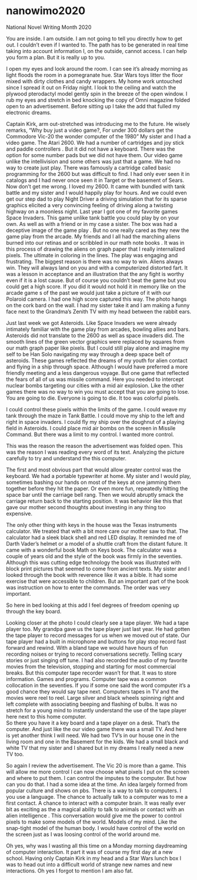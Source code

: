 # nanowimo2020
National Novel Writing Month 2020


You are inside.  I am outside.
I am not going to tell you directly how to get out. I couldn’t even if I wanted to.  The path has to be generated in real time taking into account information I, on the outside, cannot access.  I can help you form a plan. But it is really up to you.




I open my eyes and look around the room. I can see it’s already morning as light floods  the room in a pomegranate hue.  Star Wars toys litter the floor mixed with dirty clothes and candy wrappers.  My home work untouched since I spread it out on Friday night.  I look to the ceiling and watch the plywood  pterodactyl model gently spin in the breeze  of the open window.  I rub my eyes and stretch in bed knocking the copy of Omni magazine folded open to an advertisement.  Before sitting up I take the add that fulled my electronic dreams. 


   
Captain Kirk, arm out-stretched was introducing me to the future. He wisely remarks, “Why buy just a video game?, For under 300 dollars get the Commodore Vic-20
the wonder computer of the 1980” 
My sister and I had a video game. The Atari 2600. We had a number of cartridges and joy stick and paddle controllers . But it did not have a keyboard. There was the option for some number pads but we did not have them. Our video game unlike the intellivision and some others was just that a game.  We had no way to create just play.  There was famously a cartridge called basic programming for the 2600 but was difficult to find. I had only ever seen it in catalogs and I had never once seen it in Target or the basement of Sears.  Now don’t get me wrong.  I loved my 2600.  It came with bundled with tank battle and my sister and I would happily play for hours. And we could even get our step dad to play Night Driver a driving simulation that for its sparse graphics elicited a very convincing feeling of driving along a twisting highway on a moonless night.  Last year I got one of my favorite games Space Invaders. 
This game unlike tank battle you could play by on your own. As well as with a friend or in my case a sister.  The box was had a deceptive image of the game play . But no one really cared as they new the game play from the arcade. My friends and I all had the marching aliens burned into our retinas and or scribbled in our math note books . It was in this process of drawing the aliens on graph paper that I really internalized pixels. The ultimate in coloring in the lines.  The play was engaging and frustrating. The biggest reason is there was no way to win.  Aliens always win. They will always land on you and with a computerized distorted fart. It was a lesson in acceptance and an illustration that the any fight is worthy even if it is a lost cause.  But of course you couldn’t beat the game but you could get a high score.  If you did it would not hold it in memory like on the arcade game s of the past we would just take a picture of it with our Polaroid camera. I had one high score captured this way. The photo hangs on the cork bard on the wall. I had my sister take it and I am making a funny face next to the  Grandma’s Zenith TV  with my head between the rabbit ears.

Just last week we got Asteroids. Like Space Invaders we were already intimately familiar with the game play from arcades, bowling allies and bars.  Asteroids did not translate to the 2600 as well as space invaders did. The smooth lines of the  green vector graphics were replaced by squares from our math graph paper like pixels. But I could still play alone and imagine my self to be Han Solo navigating my way through a deep space belt of asteroids. 
These games reflected the dreams of my youth for alien contact and flying in a ship through space. Although I would have preferred a more friendly meeting and a less dangerous voyage. But one game that reflected the fears of all of us was missile command.  Here you needed to intercept nuclear bombs targeting our cities with a mid air explosion.  Like the other games there was no way to win you must accept that you are going to lose. You are going to die.  Everyone is going to die.    It too was colorful pixels. 

I could control these pixels within the limits of the game.  I could weave my tank through the maze in Tank Battle. I could move my ship to the left and right in space invaders.  I could fly my ship over the doughnut of a playing field in Asteroids.  I could place mid air bombs  on the screen in Missile Command.   But there was a limit to my control.  I wanted more control.

This was the reason the reason the advertisement was folded open. This was the reason I was reading every word of its text.  Analyzing the picture carefully to try and understand the this computer.  

The first and most obvious part that would allow greater control was the keyboard.  We had a portable typewriter at home. My sister and I would play, sometimes bashing our hands on most of the keys at one jamming them together before they hit the paper. Or even more fun, repeatedly hitting the space bar until the carriage bell rang. Then we would abruptly smack the carriage return back to the starting position.  It was behavior like this that gave our mother second thoughts about investing in any thing too expensive. 

The only other thing with keys in the house was the Texas instruments calculator.  We treated that with a bit more care our mother saw to that.   The calculator had a sleek black shell and red LED display.  It reminded me of Darth Vader’s helmet or a model of a shuttle craft from the distant future.   It came with a wonderful book Math on Keys book. The calculator was a couple of years old and the style of the book was firmly in the seventies.  Although this was cutting edge technology the book was illustrated with block print pictures that seemed to come from ancient texts.   My sister and I looked through the book with reverence like it was a bible. It had some exercise that were accessible to children.  But an important part of the book was instruction on how to enter the commands. The order was very important.     

So here in bed looking at this add I feel degrees of freedom opening up through the key board. 

Looking closer at the photo I could clearly see a tape player. We had a tape player too.  My grandpa gave us the tape player just last year.  He had gotten the tape player to record messages for us when we moved out of state.  Our tape player had a built in microphone and buttons for play stop record fast forward and  rewind. With a bland tape we would have hours of fun recording noises or  trying to record conversations secretly.   Telling scary stories or just singing off tune.  I had also recorded the audio of my favorite movies from the television, stopping and starting for most commercial breaks.
But this computer tape recorder wasn’t for that. It was to store information. Games and programs.
Computer tape was a common collocation in the seventies. If you if some one said the word computer it’s a good chance they would say tape next.  Computers tapes in TV and the movies were reel to reel.   Large silver and black wheels spinning right and left complete with associating beeping and flashing of bulbs.  It was no stretch for a young mind to instantly understand the use of the tape player here next to this home computer.  
So there you have it a key board and a tape player on a desk. That’s the computer. And just like the our video game there was  a small TV. And here is yet another think I will need.  We had two TV’s in our house one in the living room and one in the Basement for the kids.  We had a small black and white TV that my sister and I shared but in my dreams I really need a new TV too.

So again I review the advertisement.  The Vic 20 is more than a game.  This will allow me more control    I can now choose what pixels I put on the screen and where to put them.  I can control the imputes to the computer.  But how can you do that.  I had a some idea at the time.  An idea largely formed from popular culture and shows on pbs.  There is a way to talk to computers.  I you use a language.  The chance to actually talk to a computer was to me a first contact.  A chance to interact with a computer brain.  It was really ever bit as exciting as the a magical ability to talk to animals or contact with an alien intelligence .  This conversation would give me the power to control pixels to make some models of the world. Models of my mind. Like the snap-tight model of the human body.  I would have control of the world on the screen just as I was loosing control of the world around me.  

Oh yes, why was I wasting all this time on a Monday morning daydreaming of computer interaction. It part it was of course my first day at a new school.  Having only Captain Kirk in my head and a Star Wars lunch box I was to head out into a difficult world of  strange new names and new interactions.  Oh yes I forgot to mention I am also fat. 
